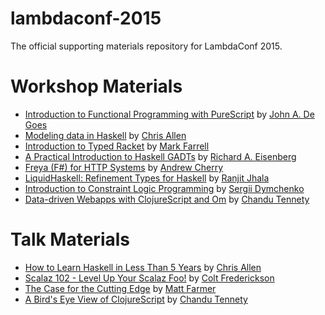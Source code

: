 # lambdaconf-2015

The official supporting materials repository for LambdaConf 2015.

# Workshop Materials

 * [Introduction to Functional Programming with PureScript](speakers/jdegoes/intro-purescript) by [John A. De Goes](http://twitter.com/jdegoes)
 * [Modeling data in Haskell](speakers/bitemyapp/haskelldatatypes) by [Chris Allen](http://twitter.com/bitemyapp)
 * [Introduction to Typed Racket](https://github.com/degoes-consulting/lambdaconf-2015/tree/master/speakers/markfarrell/typed-racket-workshop) by [Mark Farrell](http://twitter.com/m4farrel)
 * [A Practical Introduction to Haskell GADTs](speakers/goldfirere/README.md) by [Richard A. Eisenberg](http://www.cis.upenn.edu/~eir/)
 * [Freya (F#) for HTTP Systems](speakers/andrew-cherry) by [Andrew Cherry](https://twitter.com/kolektiv)  
 * [LiquidHaskell: Refinement Types for Haskell](speakers/ranjitjhala/) by [Ranjit Jhala](http://twitter.com/ranjitjhala) 
 * [Introduction to Constraint Logic Programming](speakers/kit1980) by [Sergii Dymchenko](http://twitter.com/kit1980) 
 * [Data-driven Webapps with ClojureScript and Om](speakers/tennety/Data-driven%20Webapps%20with%20ClojureScript%20and%20Om.pdf) by [Chandu Tennety](http://tennety.github.io)

# Talk Materials

 * [How to Learn Haskell in Less Than 5 Years](speakers/bitemyapp/howtolearnhaskell) by [Chris Allen](http://twitter.com/bitemyapp) 
 * [Scalaz 102 - Level Up Your Scalaz Foo!](speakers/cfrederickson/) by [Colt Frederickson](http://twitter.com/coltfred)
 * [The Case for the Cutting Edge](speakers/farmdawgnation/) by [Matt Farmer](http://twitter.com/farmdawgnation)
 * [A Bird's Eye View of ClojureScript](speakers/tennety/A%20Bird's%20Eye%20View%20of%20ClojureScript.pdf) by [Chandu Tennety](http://tennety.github.io)
